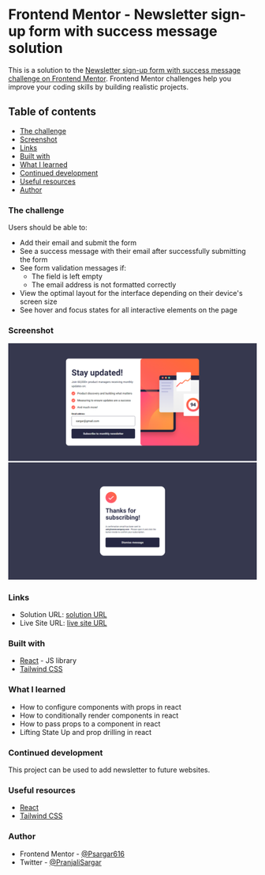 # Frontend Mentor - Newsletter sign-up form with success message solution

This is a solution to the [Newsletter sign-up form with success message challenge on Frontend Mentor](https://www.frontendmentor.io/challenges/newsletter-signup-form-with-success-message-3FC1AZbNrv). Frontend Mentor challenges help you improve your coding skills by building realistic projects.

## Table of contents

- [The challenge](#the-challenge)
- [Screenshot](#screenshot)
- [Links](#links)
- [Built with](#built-with)
- [What I learned](#what-i-learned)
- [Continued development](#continued-development)
- [Useful resources](#useful-resources)
- [Author](#author)

### The challenge

Users should be able to:

- Add their email and submit the form
- See a success message with their email after successfully submitting the form
- See form validation messages if:
  - The field is left empty
  - The email address is not formatted correctly
- View the optimal layout for the interface depending on their device's screen size
- See hover and focus states for all interactive elements on the page

### Screenshot

![ss1](<screenshots and recordings/screencapture1.png>)
![ss2](<screenshots and recordings/screencapture2.png>)

### Links

- Solution URL: [ solution URL ](https://github.com/Psargar616/Frontend-Mentor---Newsletter-sign-up)
- Live Site URL: [ live site URL ](https://your-live-site-url.com)

### Built with

- [React](https://reactjs.org/) - JS library
- [Tailwind CSS](https://tailwindcss.com/)

### What I learned

- How to configure components with props in react
- How to conditionally render components in react
- How to pass props to a component in react
- Lifting State Up and prop drilling in react

### Continued development

This project can be used to add newsletter to future websites.

### Useful resources

- [React](https://legacy.reactjs.org/docs/lifting-state-up.html)
- [Tailwind CSS](https://tailwindcss.com/)

### Author

- Frontend Mentor - [@Psargar616](https://www.frontendmentor.io/profile/Psargar616)
- Twitter - [@PranjaliSargar](https://twitter.com/PranjaliSargar)
